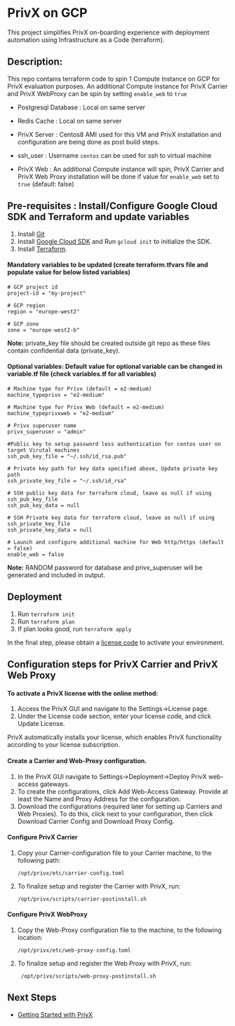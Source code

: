 # PrivX on GCP 
This project simplifies PrivX on-boarding experience with deployment automation using Infrastructure as a Code (terraform).


## Description:
This repo contains terraform code to spin 1 Compute Instance on GCP for PrivX evaluation purposes.
An additional Compute instance for PrivX Carrier and PrivX WebProxy can be spin by setting `enable_web` to `true`

* Postgresql Database : Local on same server

* Redis Cache  : Local on same server

* PrivX Server :  Centos8 AMI used for this VM and PrivX installation and configuration are being done as post build steps.

* ssh_user : Username `centos` can be used for ssh to virtual machine

* PrivX Web : An additional Compute instance will spin, PrivX Carrier and PrivX Web Proxy installation will be done if value for `enable_web` set to `true` (default: false)

## Pre-requisites : Install/Configure Google Cloud SDK and Terraform and update variables

1. Install [Git](https://git-scm.com/downloads)
1. Install [Google Cloud SDK](https://cloud.google.com/sdk/docs/install) and Run `gcloud init` to initialize the SDK.
1. Install [Terraform](https://www.terraform.io/).


#### Mandatory variables to be updated (create terraform.tfvars file and populate value for below listed variables)
```
# GCP project id
project-id = "my-project"

# GCP region
region = "europe-west2"

# GCP zone
zone = "europe-west2-b"
```

**Note:** private_key file should be created outside git repo as these files contain confidential data (private_key).

#### Optional variables: Default value for optional variable can be changed in variable.tf file (check variables.tf for all variables)
```
# Machine type for Privx (default = e2-medium)
machine_typeprivx = "e2-medium"

# Machine type for Privx Web (default = e2-medium)
machine_typeprivxweb = "e2-medium"

# Privx superuser name
privx_superuser = "admin"

#Public key to setup password less authentication for centos user on target Virutal machines
ssh_pub_key_file = "~/.ssh/id_rsa.pub"

# Private key path for key data specified above, Update private key path
ssh_private_key_file = "~/.ssh/id_rsa"

# SSH public key data for terraform cloud, leave as null if using ssh_pub_key_file
ssh_pub_key_data = null

# SSH Private key data for terraform cloud, leave as null if using ssh_private_key_file
ssh_private_key_data = null

# Launch and configure additional machine for Web http/https (default = false)
enable_web = false 
```

**Note:** RANDOM password for database and privx_superuser will be generated and included in output.

## Deployment
1. Run `terraform init`
1. Run `terraform plan`
1. If plan looks good, run `terraform apply`

In the final step, please obtain a [license code](https://info.ssh.com/privx-free-access-management-software) to activate your environment.

## Configuration steps for PrivX Carrier and PrivX Web Proxy

#### To activate a PrivX license with the online method:
1. Access the PrivX GUI and navigate to the Settings→License page.
2. Under the License code section, enter your license code, and click Update License.

PrivX automatically installs your license, which enables PrivX functionality according to your license subscription.

#### Create a Carrier and Web-Proxy configuration.
1. In the PrivX GUI navigate to Settings→Deployment→Deploy PrivX web-access gateways.
1. To create the configurations, click Add Web-Access Gateway. Provide at least the Name and Proxy Address for the configuration.
1. Download the configurations (required later for setting up Carriers and Web Proxies). To do this, click  next to your configuration, then click Download Carrier Config and Download Proxy Config.

#### Configure PrivX Carrier
1. Copy your Carrier-configuration file to your Carrier machine, to the following path:

   `/opt/privx/etc/carrier-config.toml`
1. To finalize setup and register the Carrier with PrivX, run:

   `/opt/privx/scripts/carrier-postinstall.sh`

#### Configure PrivX WebProxy
1. Copy the Web-Proxy configuration file to the machine, to the following location:

   `/opt/privx/etc/web-proxy-config.toml`
1. To finalize setup and register the Web Proxy with PrivX, run:

   ` /opt/privx/scripts/web-proxy-postinstall.sh`

## Next Steps
* [Getting Started with PrivX](https://privx.docs.ssh.com/docs)